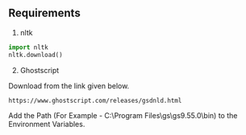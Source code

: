 ## Requirements
1) nltk
``` py
import nltk
nltk.download()
```

2) Ghostscript

Download from the link given below.
```
https://www.ghostscript.com/releases/gsdnld.html
```
Add the Path (For Example - C:\Program Files\gs\gs9.55.0\bin) to the Environment Variables.
